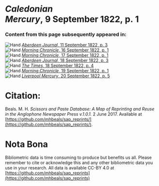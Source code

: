 # *Caledonian Mercury*, 9 September 1822, p. 1  
  
### Content from this page subsequently appeared in:  
![Hand](http://scissorsandpaste.net/wp-content/uploads/2017/06/smallhandpointer.png) [*Aberdeen Journal*, 11 September 1822, p. 3](https://mhbeals.github.io/sap_html/Aberdeen-Journal/Aberdeen-Journal-11-September-1822-p-3)  
![Hand](http://scissorsandpaste.net/wp-content/uploads/2017/06/smallhandpointer.png) [*Morning Chronicle*, 16 September 1822, p. 1](https://mhbeals.github.io/sap_html/Morning-Chronicle/Morning-Chronicle-16-September-1822-p-1)  
![Hand](http://scissorsandpaste.net/wp-content/uploads/2017/06/smallhandpointer.png) [*Morning Chronicle*, 17 September 1822, p. 1](https://mhbeals.github.io/sap_html/Morning-Chronicle/Morning-Chronicle-17-September-1822-p-1)  
![Hand](http://scissorsandpaste.net/wp-content/uploads/2017/06/smallhandpointer.png) [*Aberdeen Journal*, 18 September 1822, p. 3](https://mhbeals.github.io/sap_html/Aberdeen-Journal/Aberdeen-Journal-18-September-1822-p-3)  
![Hand](http://scissorsandpaste.net/wp-content/uploads/2017/06/smallhandpointer.png) [*The Times*, 18 September 1822, p. 4](https://mhbeals.github.io/sap_html/The-Times/The-Times-18-September-1822-p-4)  
![Hand](http://scissorsandpaste.net/wp-content/uploads/2017/06/smallhandpointer.png) [*Morning Chronicle*, 19 September 1822, p. 1](https://mhbeals.github.io/sap_html/Morning-Chronicle/Morning-Chronicle-19-September-1822-p-1)  
![Hand](http://scissorsandpaste.net/wp-content/uploads/2017/06/smallhandpointer.png) [*Liverpool Mercury*, 20 September 1822, p. 5](https://mhbeals.github.io/sap_html/Liverpool-Mercury/Liverpool-Mercury-20-September-1822-p-5)  


# Citation: 

Beals. M. H. *Scissors and Paste Database: A Map of Reprinting and Reuse in the Anglophone Newspaper Press v.1.0.1.* 2 June 2017. Available at [https://github.com/mhbeals/sap_reprints/](https://github.com/mhbeals/sap_reprints/). 

# Nota Bona

Bibliometric data is time consuming to produce but benefits us all. Please remember to cite or acknowledge this and any other bibliometric data you use in your research. All data is available CC-BY 4.0 at [https://github.com/mhbeals/sap_reprints](https://github.com/mhbeals/sap_reprints)
